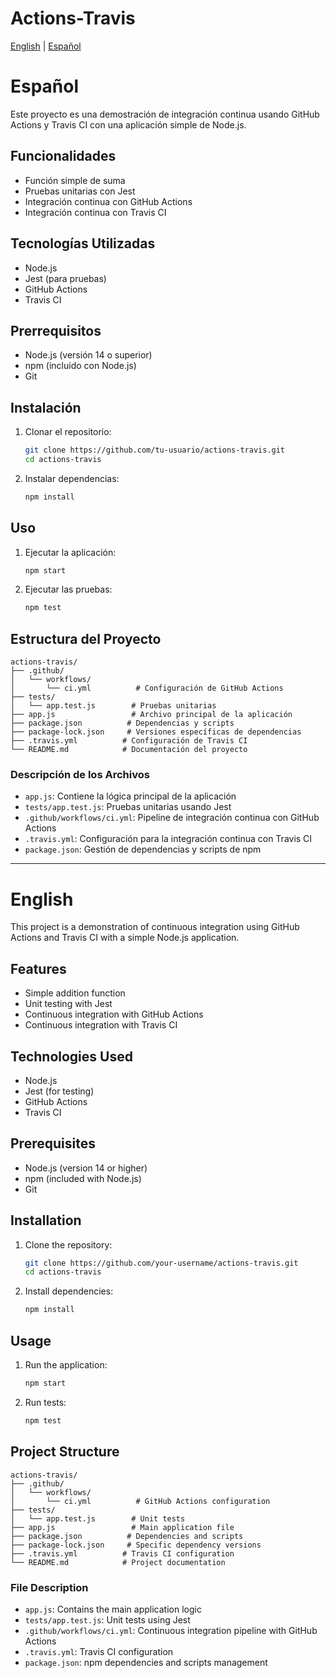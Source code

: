 # Actions-Travis

[English](#english) | [Español](#español)

# Español

Este proyecto es una demostración de integración continua usando GitHub Actions y Travis CI con una aplicación simple de Node.js.

## Funcionalidades

- Función simple de suma
- Pruebas unitarias con Jest
- Integración continua con GitHub Actions
- Integración continua con Travis CI

## Tecnologías Utilizadas

- Node.js
- Jest (para pruebas)
- GitHub Actions
- Travis CI

## Prerrequisitos

- Node.js (versión 14 o superior)
- npm (incluido con Node.js)
- Git

## Instalación

1. Clonar el repositorio:
   ```bash
   git clone https://github.com/tu-usuario/actions-travis.git
   cd actions-travis
   ```

2. Instalar dependencias:
   ```bash
   npm install
   ```

## Uso

1. Ejecutar la aplicación:
   ```bash
   npm start
   ```

2. Ejecutar las pruebas:
   ```bash
   npm test
   ```

## Estructura del Proyecto

```
actions-travis/
├── .github/
│   └── workflows/
│       └── ci.yml          # Configuración de GitHub Actions
├── tests/
│   └── app.test.js        # Pruebas unitarias
├── app.js                 # Archivo principal de la aplicación
├── package.json          # Dependencias y scripts
├── package-lock.json     # Versiones específicas de dependencias
├── .travis.yml          # Configuración de Travis CI
└── README.md            # Documentación del proyecto
```

### Descripción de los Archivos

- `app.js`: Contiene la lógica principal de la aplicación
- `tests/app.test.js`: Pruebas unitarias usando Jest
- `.github/workflows/ci.yml`: Pipeline de integración continua con GitHub Actions
- `.travis.yml`: Configuración para la integración continua con Travis CI
- `package.json`: Gestión de dependencias y scripts de npm

---

# English

This project is a demonstration of continuous integration using GitHub Actions and Travis CI with a simple Node.js application.

## Features

- Simple addition function
- Unit testing with Jest
- Continuous integration with GitHub Actions
- Continuous integration with Travis CI

## Technologies Used

- Node.js
- Jest (for testing)
- GitHub Actions
- Travis CI

## Prerequisites

- Node.js (version 14 or higher)
- npm (included with Node.js)
- Git

## Installation

1. Clone the repository:
   ```bash
   git clone https://github.com/your-username/actions-travis.git
   cd actions-travis
   ```

2. Install dependencies:
   ```bash
   npm install
   ```

## Usage

1. Run the application:
   ```bash
   npm start
   ```

2. Run tests:
   ```bash
   npm test
   ```

## Project Structure

```
actions-travis/
├── .github/
│   └── workflows/
│       └── ci.yml          # GitHub Actions configuration
├── tests/
│   └── app.test.js        # Unit tests
├── app.js                 # Main application file
├── package.json          # Dependencies and scripts
├── package-lock.json     # Specific dependency versions
├── .travis.yml          # Travis CI configuration
└── README.md            # Project documentation
```

### File Description

- `app.js`: Contains the main application logic
- `tests/app.test.js`: Unit tests using Jest
- `.github/workflows/ci.yml`: Continuous integration pipeline with GitHub Actions
- `.travis.yml`: Travis CI configuration
- `package.json`: npm dependencies and scripts management